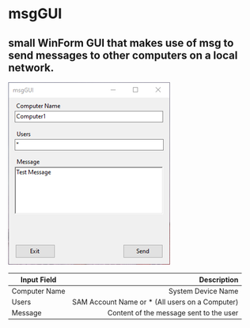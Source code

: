 # msgGUI
## small WinForm GUI that makes use of msg to send messages to other computers on a local network.

![msgGUI](https://github.com/NathanLouth/msgGUI/blob/main/msgGUI.PNG) 

| Input Field   | Description                                     |
| ------------- | -----------------------------------------------:|
| Computer Name | System Device Name                              |
| Users         | SAM Account Name or * (All users on a Computer) |
| Message       | Content of the message sent to the user         |                     

